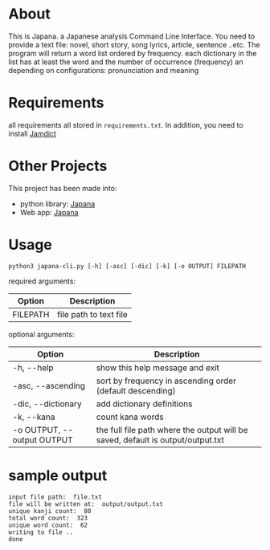# About 

This is Japana. a Japanese analysis Command Line Interface.
You need to provide a text file: novel, short story, song lyrics, article, sentence ..etc. 
The program will return a word list ordered by frequency. 
each dictionary in the list has at least the word and the number of occurrence (frequency)
an depending on configurations: pronunciation and meaning
# Requirements

all requirements all stored in `requirements.txt`. In addition, you need to install [Jamdict](https://github.com/neocl/jamdict)



# Other Projects

This project has been made into:
* python library: [Japana](https://github.com/reem-codes/japana)
* Web app: [Japana](http://japana.reem-codes.com)
# Usage
`python3 japana-cli.py [-h] [-asc] [-dic] [-k] [-o OUTPUT] FILEPATH`

required arguments:

Option | Description
--- | --- 
FILEPATH | file path to text file

optional arguments:

Option | Description
--- | --- 
-h, --help | show this help message and exit 
-asc, --ascending | sort by frequency in ascending order (default descending)
-dic, --dictionary | add dictionary definitions
-k, --kana | count kana words
-o OUTPUT, --output OUTPUT | the full file path where the output will be saved, default is output/output.txt

# sample output
```
input file path:  file.txt
file will be written at:  output/output.txt
unique kanji count:  80
total word count:  323
unique word count:  62
writing to file ..
done
```
